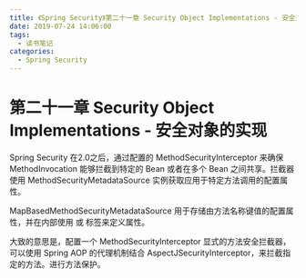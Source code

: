 ```yaml
---
title: 《Spring Security》第二十一章 Security Object Implementations - 安全对象的实现
date: 2019-07-24 14:06:00
tags: 
  - 读书笔记
categories:
  - Spring Security
---
```


# 第二十一章 Security Object Implementations - 安全对象的实现

Spring Security 在2.0之后，通过配置的 MethodSecurityInterceptor 来确保 MethodInvocation 能够拦截到特定的 Bean 或者在多个 Bean 之间共享。拦截器使用 MethodSecurityMetadataSource 实例获取应用于特定方法调用的配置属性。

MapBasedMethodSecurityMetadataSource 用于存储由方法名称键值的配置属性，并在内部使用 <intercept-methods> 或 <protect-point> 标签来定义属性。

大致的意思是，配置一个 MethodSecurityInterceptor 显式的方法安全拦截器，可以使用 Spring AOP 的代理机制结合 AspectJSecurityInterceptor，来拦截指定的方法。进行方法保护。
